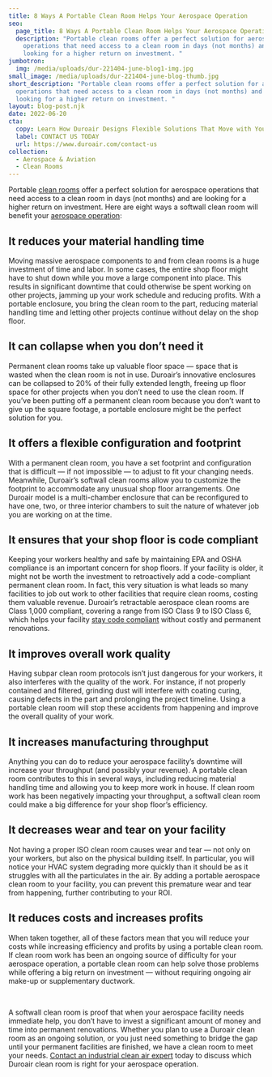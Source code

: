 ```yaml
---
title: 8 Ways A Portable Clean Room Helps Your Aerospace Operation
seo:
  page_title: 8 Ways A Portable Clean Room Helps Your Aerospace Operation
  description: "Portable clean rooms offer a perfect solution for aerospace
    operations that need access to a clean room in days (not months) and are
    looking for a higher return on investment. "
jumbotron:
  img: /media/uploads/dur-221404-june-blog1-img.jpg
small_image: /media/uploads/dur-221404-june-blog-thumb.jpg
short_description: "Portable clean rooms offer a perfect solution for aerospace
  operations that need access to a clean room in days (not months) and are
  looking for a higher return on investment. "
layout: blog-post.njk
date: 2022-06-20
cta:
  copy: Learn How Duroair Designs Flexible Solutions That Move with Your Workflow
  label: CONTACT US TODAY
  url: https://www.duroair.com/contact-us
collection:
  - Aerospace & Aviation
  - Clean Rooms
---
```

Portable [clean rooms](https://www.duroair.com/solutions/clean-rooms) offer a perfect solution for aerospace operations that need access to a clean room in days (not months) and are looking for a higher return on investment. Here are eight ways a softwall clean room will benefit your [aerospace operation](https://www.duroair.com/industries/aerospace-aviation):

## It reduces your material handling time

Moving massive aerospace components to and from clean rooms is a huge investment of time and labor. In some cases, the entire shop floor might have to shut down while you move a large component into place. This results in significant downtime that could otherwise be spent working on other projects, jamming up your work schedule and reducing profits. With a portable enclosure, you bring the clean room to the part, reducing material handling time and letting other projects continue without delay on the shop floor.

## It can collapse when you don’t need it

Permanent clean rooms take up valuable floor space — space that is wasted when the clean room is not in use. Duroair’s innovative enclosures can be collapsed to 20% of their fully extended length, freeing up floor space for other projects when you don’t need to use the clean room. If you’ve been putting off a permanent clean room because you don’t want to give up the square footage, a portable enclosure might be the perfect solution for you.

## It offers a flexible configuration and footprint

With a permanent clean room, you have a set footprint and configuration that is difficult — if not impossible — to adjust to fit your changing needs. Meanwhile, Duroair’s softwall clean rooms allow you to customize the footprint to accommodate any unusual shop floor arrangements. One Duroair model is a multi-chamber enclosure that can be reconfigured to have one, two, or three interior chambers to suit the nature of whatever job you are working on at the time.

## It ensures that your shop floor is code compliant

Keeping your workers healthy and safe by maintaining EPA and OSHA compliance is an important concern for shop floors. If your facility is older, it might not be worth the investment to retroactively add a code-compliant permanent clean room. In fact, this very situation is what leads so many facilities to job out work to other facilities that require clean rooms, costing them valuable revenue. Duroair’s retractable aerospace clean rooms are Class 1,000 compliant, covering a range from ISO Class 9 to ISO Class 6, which helps your facility [stay code compliant](https://www.duroair.com/about/beyond-compliance) without costly and permanent renovations.

## It improves overall work quality

Having subpar clean room protocols isn’t just dangerous for your workers, it also interferes with the quality of the work. For instance, if not properly contained and filtered, grinding dust will interfere with coating curing, causing defects in the part and prolonging the project timeline. Using a portable clean room will stop these accidents from happening and improve the overall quality of your work.

## It increases manufacturing throughput

Anything you can do to reduce your aerospace facility’s downtime will increase your throughput (and possibly your revenue). A portable clean room contributes to this in several ways, including reducing material handling time and allowing you to keep more work in house. If clean room work has been negatively impacting your throughput, a softwall clean room could make a big difference for your shop floor’s efficiency.

## It decreases wear and tear on your facility

Not having a proper ISO clean room causes wear and tear — not only on your workers, but also on the physical building itself. In particular, you will notice your HVAC system degrading more quickly than it should be as it struggles with all the particulates in the air. By adding a portable aerospace clean room to your facility, you can prevent this premature wear and tear from happening, further contributing to your ROI.

## It reduces costs and increases profits

When taken together, all of these factors mean that you will reduce your costs while increasing efficiency and profits by using a portable clean room. If clean room work has been an ongoing source of difficulty for your aerospace operation, a portable clean room can help solve those problems while offering a big return on investment — without requiring ongoing air make-up or supplementary ductwork.

 

A softwall clean room is proof that when your aerospace facility needs immediate help, you don’t have to invest a significant amount of money and time into permanent renovations. Whether you plan to use a Duroair clean room as an ongoing solution, or you just need something to bridge the gap until your permanent facilities are finished, we have a clean room to meet your needs. [Contact an industrial clean air expert](https://www.duroair.com/request-for-quote/) today to discuss which Duroair clean room is right for your aerospace operation. 
